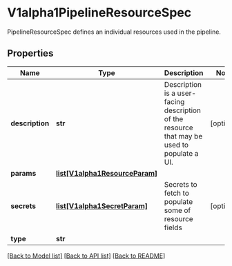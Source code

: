 # V1alpha1PipelineResourceSpec

PipelineResourceSpec defines  an individual resources used in the pipeline.
## Properties
Name | Type | Description | Notes
------------ | ------------- | ------------- | -------------
**description** | **str** | Description is a user-facing description of the resource that may be used to populate a UI. | [optional] 
**params** | [**list[V1alpha1ResourceParam]**](V1alpha1ResourceParam.md) |  | 
**secrets** | [**list[V1alpha1SecretParam]**](V1alpha1SecretParam.md) | Secrets to fetch to populate some of resource fields | [optional] 
**type** | **str** |  | 

[[Back to Model list]](../README.md#documentation-for-models) [[Back to API list]](../README.md#documentation-for-api-endpoints) [[Back to README]](../README.md)


